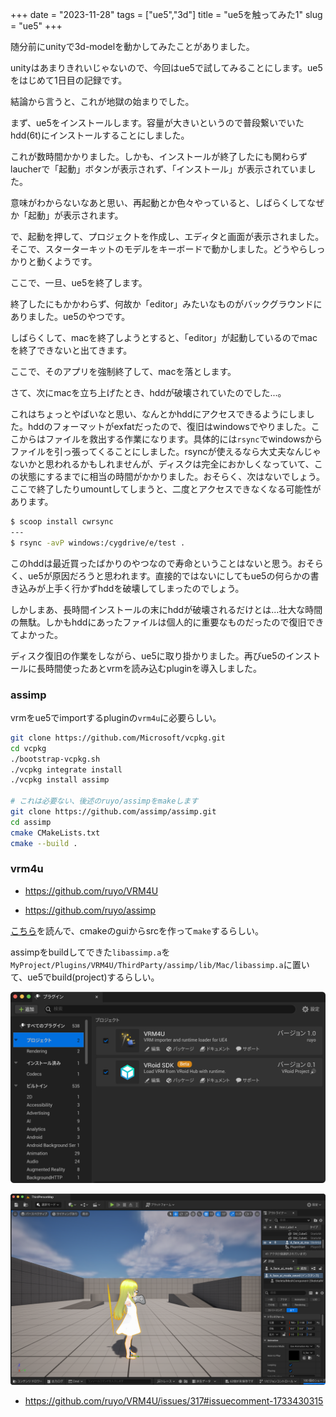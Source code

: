 +++
date = "2023-11-28"
tags = ["ue5","3d"]
title = "ue5を触ってみた1"
slug = "ue5"
+++

随分前にunityで3d-modelを動かしてみたことがありました。

unityはあまりきれいじゃないので、今回はue5で試してみることにします。ue5をはじめて1日目の記録です。

結論から言うと、これが地獄の始まりでした。

まず、ue5をインストールします。容量が大きいというので普段繋いでいたhdd(6t)にインストールすることにしました。

これが数時間かかりました。しかも、インストールが終了したにも関わらずlaucherで「起動」ボタンが表示されず、「インストール」が表示されていました。

意味がわからないなあと思い、再起動とか色々やっていると、しばらくしてなぜか「起動」が表示されます。

で、起動を押して、プロジェクトを作成し、エディタと画面が表示されました。そこで、スターターキットのモデルをキーボードで動かしました。どうやらしっかりと動くようです。

ここで、一旦、ue5を終了します。

終了したにもかかわらず、何故か「editor」みたいなものがバックグラウンドにありました。ue5のやつです。

しばらくして、macを終了しようとすると、「editor」が起動しているのでmacを終了できないと出てきます。

ここで、そのアプリを強制終了して、macを落とします。

さて、次にmacを立ち上げたとき、hddが破壊されていたのでした...。

これはちょっとやばいなと思い、なんとかhddにアクセスできるようにしました。hddのフォーマットがexfatだったので、復旧はwindowsでやりました。ここからはファイルを救出する作業になります。具体的には`rsync`でwindowsからファイルを引っ張ってくることにしました。rsyncが使えるなら大丈夫なんじゃないかと思われるかもしれませんが、ディスクは完全におかしくなっていて、この状態にするまでに相当の時間がかかりました。おそらく、次はないでしょう。ここで終了したりumountしてしまうと、二度とアクセスできなくなる可能性があります。

```sh
$ scoop install cwrsync
---
$ rsync -avP windows:/cygdrive/e/test .
```

このhddは最近買ったばかりのやつなので寿命ということはないと思う。おそらく、ue5が原因だろうと思われます。直接的ではないにしてもue5の何らかの書き込みが上手く行かずhddを破壊してしまったのでしょう。

しかしまあ、長時間インストールの末にhddが破壊されるだけとは...壮大な時間の無駄。しかもhddにあったファイルは個人的に重要なものだったので復旧できてよかった。

ディスク復旧の作業をしながら、ue5に取り掛かりました。再びue5のインストールに長時間使ったあとvrmを読み込むpluginを導入しました。

### assimp

vrmをue5でimportするpluginの`vrm4u`に必要らしい。

```sh
git clone https://github.com/Microsoft/vcpkg.git
cd vcpkg
./bootstrap-vcpkg.sh
./vcpkg integrate install
./vcpkg install assimp

# これは必要ない、後述のruyo/assimpをmakeします
git clone https://github.com/assimp/assimp.git
cd assimp
cmake CMakeLists.txt 
cmake --build .
```

### vrm4u

- https://github.com/ruyo/VRM4U

- https://github.com/ruyo/assimp

[こちら](https://ruyo.github.io/VRM4U/03_mac/)を読んで、cmakeのguiからsrcを作って`make`するらしい。

assimpをbuildしてできた`libassimp.a`を`MyProject/Plugins/VRM4U/ThirdParty/assimp/lib/Mac/libassimp.a`に置いて、ue5でbuild(project)するらしい。


![](https://raw.githubusercontent.com/syui/img/master/other/ue5_ai_0001.png)

![](https://raw.githubusercontent.com/syui/img/master/other/ue5_ai_0002.png)

- https://github.com/ruyo/VRM4U/issues/317#issuecomment-1733430315

